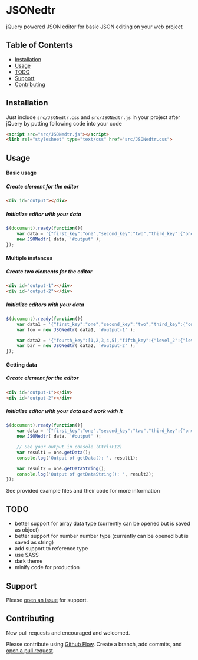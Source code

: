 # JSONedtr

jQuery powered JSON editor for basic JSON editing on your web project

## Table of Contents

- [Installation](#installation)
- [Usage](#usage)
- [TODO](#todo)
- [Support](#support)
- [Contributing](#contributing)

## Installation

Just include `src/JSONedtr.css` and `src/JSONedtr.js` in your project after jQuery by putting following code into your code

```html
<script src="src/JSONedtr.js"></script>
<link rel="stylesheet" type="text/css" href="src/JSONedtr.css">
```

## Usage

#### Basic usage

##### Create element for the editor
```html
<div id="output"></div>
```

##### Initialize editor with your data
```js
$(document).ready(function(){
	var data = '{"first_key":"one","second_key":"two","third_key":{"one":"item 3-1","two":"item 3-2","three":"item 3-3"}}';
	new JSONedtr( data, '#output' );
});
```

#### Multiple instances

##### Create two elements for the editor
```html
<div id="output-1"></div>
<div id="output-2"></div>
```

##### Initialize editors with your data
```js
$(document).ready(function(){
	var data1 = '{"first_key":"one","second_key":"two","third_key":{"one":"item 3-1","two":"item 3-2","three":"item 3-3"}}';
	var foo = new JSONedtr( data1, '#output-1' );

	var data2 = '{"fourth_key":[1,2,3,4,5],"fifth_key":{"level_2":{"level_3":{"level_4":"item"}}}}';
	var bar = new JSONedtr( data2, '#output-2' );
});
```

#### Getting data

##### Create element for the editor
```html
<div id="output-1"></div>
<div id="output-2"></div>
```

##### Initialize editor with your data and work with it
```js
$(document).ready(function(){
	var data = '{"first_key":"one","second_key":"two","third_key":{"one":"item 3-1","two":"item 3-2","three":"item 3-3"}}';
	new JSONedtr( data, '#output' );

	// See your output in console (Ctrl+F12)
	var result1 = one.getData();
	console.log('Output of getData(): ', result1);

	var result2 = one.getDataString();
	console.log('Output of getDataString(): ', result2);
});
```

See provided example files and their code for more information

## TODO
* better support for array data type (currently can be opened but is saved as object)
* better support for number number type (currently can be opened but is saved as string)
* add support to reference type
* use SASS
* dark theme
* minify code for production

## Support

Please [open an issue](https://github.com/LorincJuraj/JSONedtr/issues/new) for support.

## Contributing

New pull requests and encouraged and welcomed.

Please contribute using [Github Flow](https://guides.github.com/introduction/flow/). Create a branch, add commits, and [open a pull request](https://github.com/fraction/readme-boilerplate/compare/).
